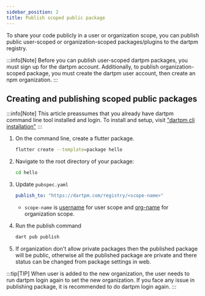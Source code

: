 ```yaml
---
sidebar_position: 2
title: Publish scoped public package
---
```


To share your code publicly in a user or organization scope, you can publish public user-scoped or organization-scoped packages/plugins to the dartpm registry. 

:::info[Note]
Before you can publish user-scoped dartpm packages, you must sign up for the dartpm account.
Additionally, to publish organization-scoped package, you must create the dartpm user account, then create an npm organization.
:::

## Creating and publishing scoped public packages

:::info[Note]
This article preassumes that you already have dartpm command line tool installed and login. To install and setup, visit ["dartpm cli installation"](../../dartpm-cli/install-and-setup.md)
:::

1. On the command line, create a flutter package.
    ```bash
    flutter create --template=package hello
    ```

2. Navigate to the root directory of your package: 
    ```bash
    cd hello    
    ```

3. Update `pubspec.yaml`
    ```yaml
    publish_to: "https://dartpm.com/registry/<scope-name>"
    ```
    - `scope-name` is <u>username</u> for user scope and <u>org-name</u> for organization scope.


4. Run the publish command
    ```bash
    dart pub publish
    ```

5. If organization don't allow private packages then the published package will be public, otherwise all the published package are private and there status can be changed from package settings in web.

:::tip[TIP]
When user is added to the new organization, the user needs to run dartpm login again to set the new organization. 
If you face any issue in publishing package, it is recommended to do dartpm login again.
:::

